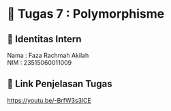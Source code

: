 # 📁 Tugas 7 : Polymorphisme

## 👤 Identitas Intern
Nama : Faza Rachmah Akilah             
NIM  : 23515060011009

## 🔗 Link Penjelasan Tugas

https://youtu.be/-BrfW3s3lCE
